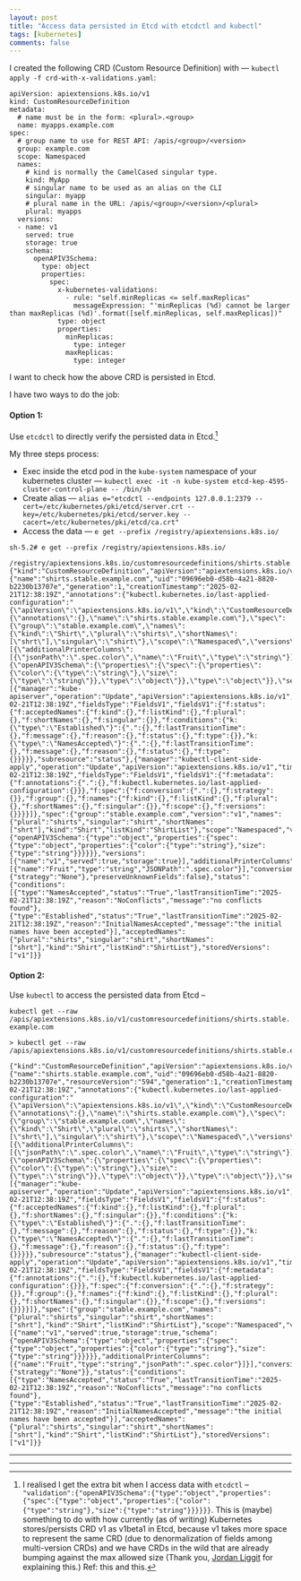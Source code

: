 ```yaml
---
layout: post
title: "Access data persisted in Etcd with etcdctl and kubectl"
tags: [kubernetes]
comments: false
---
```


I created the following CRD (Custom Resource Definition) with — `kubectl apply -f crd-with-x-validations.yaml`:

``` 
apiVersion: apiextensions.k8s.io/v1
kind: CustomResourceDefinition
metadata:
  # name must be in the form: <plural>.<group>
  name: myapps.example.com
spec:
  # group name to use for REST API: /apis/<group>/<version>
  group: example.com
  scope: Namespaced
  names:
    # kind is normally the CamelCased singular type. 
    kind: MyApp
    # singular name to be used as an alias on the CLI
    singular: myapp
    # plural name in the URL: /apis/<group>/<version>/<plural>
    plural: myapps
  versions:
  - name: v1
    served: true
    storage: true
    schema:
      openAPIV3Schema:
        type: object
        properties:
          spec:
            x-kubernetes-validations: 
              - rule: "self.minReplicas <= self.maxReplicas"
                messageExpression: "'minReplicas (%d) cannot be larger than maxReplicas (%d)'.format([self.minReplicas, self.maxReplicas])"
            type: object
            properties:
              minReplicas:
                type: integer
              maxReplicas:
                type: integer
```


I want to check how the above CRD is persisted in Etcd.

I have two ways to do the job:

#### Option 1:

Use `etcdctl` to directly verify the persisted data in Etcd.[^1]

My three steps process:
- Exec inside the etcd pod in the `kube-system` namespace of your kubernetes cluster —
   `kubectl exec -it -n kube-system etcd-kep-4595-cluster-control-plane -- /bin/sh`
- Create alias —
   `alias e="etcdctl --endpoints 127.0.0.1:2379 --cert=/etc/kubernetes/pki/etcd/server.crt --key=/etc/kubernetes/pki/etcd/server.key --cacert=/etc/kubernetes/pki/etcd/ca.crt"`
- Access the data —
   `e get --prefix /registry/apiextensions.k8s.io/`

```
sh-5.2# e get --prefix /registry/apiextensions.k8s.io/

/registry/apiextensions.k8s.io/customresourcedefinitions/shirts.stable.example.com
{"kind":"CustomResourceDefinition","apiVersion":"apiextensions.k8s.io/v1beta1","metadata":{"name":"shirts.stable.example.com","uid":"09696eb0-d58b-4a21-8820-b2230b13707e","generation":1,"creationTimestamp":"2025-02-21T12:38:19Z","annotations":{"kubectl.kubernetes.io/last-applied-configuration":"{\"apiVersion\":\"apiextensions.k8s.io/v1\",\"kind\":\"CustomResourceDefinition\",\"metadata\":{\"annotations\":{},\"name\":\"shirts.stable.example.com\"},\"spec\":{\"group\":\"stable.example.com\",\"names\":{\"kind\":\"Shirt\",\"plural\":\"shirts\",\"shortNames\":[\"shrt\"],\"singular\":\"shirt\"},\"scope\":\"Namespaced\",\"versions\":[{\"additionalPrinterColumns\":[{\"jsonPath\":\".spec.color\",\"name\":\"Fruit\",\"type\":\"string\"}],\"name\":\"v1\",\"schema\":{\"openAPIV3Schema\":{\"properties\":{\"spec\":{\"properties\":{\"color\":{\"type\":\"string\"},\"size\":{\"type\":\"string\"}},\"type\":\"object\"}},\"type\":\"object\"}},\"served\":true,\"storage\":true}]}}\n"},"managedFields":[{"manager":"kube-apiserver","operation":"Update","apiVersion":"apiextensions.k8s.io/v1","time":"2025-02-21T12:38:19Z","fieldsType":"FieldsV1","fieldsV1":{"f:status":{"f:acceptedNames":{"f:kind":{},"f:listKind":{},"f:plural":{},"f:shortNames":{},"f:singular":{}},"f:conditions":{"k:{\"type\":\"Established\"}":{".":{},"f:lastTransitionTime":{},"f:message":{},"f:reason":{},"f:status":{},"f:type":{}},"k:{\"type\":\"NamesAccepted\"}":{".":{},"f:lastTransitionTime":{},"f:message":{},"f:reason":{},"f:status":{},"f:type":{}}}}},"subresource":"status"},{"manager":"kubectl-client-side-apply","operation":"Update","apiVersion":"apiextensions.k8s.io/v1","time":"2025-02-21T12:38:19Z","fieldsType":"FieldsV1","fieldsV1":{"f:metadata":{"f:annotations":{".":{},"f:kubectl.kubernetes.io/last-applied-configuration":{}}},"f:spec":{"f:conversion":{".":{},"f:strategy":{}},"f:group":{},"f:names":{"f:kind":{},"f:listKind":{},"f:plural":{},"f:shortNames":{},"f:singular":{}},"f:scope":{},"f:versions":{}}}}]},"spec":{"group":"stable.example.com","version":"v1","names":{"plural":"shirts","singular":"shirt","shortNames":["shrt"],"kind":"Shirt","listKind":"ShirtList"},"scope":"Namespaced","validation":{"openAPIV3Schema":{"type":"object","properties":{"spec":{"type":"object","properties":{"color":{"type":"string"},"size":{"type":"string"}}}}}},"versions":[{"name":"v1","served":true,"storage":true}],"additionalPrinterColumns":[{"name":"Fruit","type":"string","JSONPath":".spec.color"}],"conversion":{"strategy":"None"},"preserveUnknownFields":false},"status":{"conditions":[{"type":"NamesAccepted","status":"True","lastTransitionTime":"2025-02-21T12:38:19Z","reason":"NoConflicts","message":"no conflicts found"},{"type":"Established","status":"True","lastTransitionTime":"2025-02-21T12:38:19Z","reason":"InitialNamesAccepted","message":"the initial names have been accepted"}],"acceptedNames":{"plural":"shirts","singular":"shirt","shortNames":["shrt"],"kind":"Shirt","listKind":"ShirtList"},"storedVersions":["v1"]}}
```


#### Option 2:

Use `kubectl` to access the persisted data from Etcd –  

`kubectl get --raw /apis/apiextensions.k8s.io/v1/customresourcedefinitions/shirts.stable.example.com`

```
> kubectl get --raw /apis/apiextensions.k8s.io/v1/customresourcedefinitions/shirts.stable.example.com

{"kind":"CustomResourceDefinition","apiVersion":"apiextensions.k8s.io/v1","metadata":{"name":"shirts.stable.example.com","uid":"09696eb0-d58b-4a21-8820-b2230b13707e","resourceVersion":"594","generation":1,"creationTimestamp":"2025-02-21T12:38:19Z","annotations":{"kubectl.kubernetes.io/last-applied-configuration":"{\"apiVersion\":\"apiextensions.k8s.io/v1\",\"kind\":\"CustomResourceDefinition\",\"metadata\":{\"annotations\":{},\"name\":\"shirts.stable.example.com\"},\"spec\":{\"group\":\"stable.example.com\",\"names\":{\"kind\":\"Shirt\",\"plural\":\"shirts\",\"shortNames\":[\"shrt\"],\"singular\":\"shirt\"},\"scope\":\"Namespaced\",\"versions\":[{\"additionalPrinterColumns\":[{\"jsonPath\":\".spec.color\",\"name\":\"Fruit\",\"type\":\"string\"}],\"name\":\"v1\",\"schema\":{\"openAPIV3Schema\":{\"properties\":{\"spec\":{\"properties\":{\"color\":{\"type\":\"string\"},\"size\":{\"type\":\"string\"}},\"type\":\"object\"}},\"type\":\"object\"}},\"served\":true,\"storage\":true}]}}\n"},"managedFields":[{"manager":"kube-apiserver","operation":"Update","apiVersion":"apiextensions.k8s.io/v1","time":"2025-02-21T12:38:19Z","fieldsType":"FieldsV1","fieldsV1":{"f:status":{"f:acceptedNames":{"f:kind":{},"f:listKind":{},"f:plural":{},"f:shortNames":{},"f:singular":{}},"f:conditions":{"k:{\"type\":\"Established\"}":{".":{},"f:lastTransitionTime":{},"f:message":{},"f:reason":{},"f:status":{},"f:type":{}},"k:{\"type\":\"NamesAccepted\"}":{".":{},"f:lastTransitionTime":{},"f:message":{},"f:reason":{},"f:status":{},"f:type":{}}}}},"subresource":"status"},{"manager":"kubectl-client-side-apply","operation":"Update","apiVersion":"apiextensions.k8s.io/v1","time":"2025-02-21T12:38:19Z","fieldsType":"FieldsV1","fieldsV1":{"f:metadata":{"f:annotations":{".":{},"f:kubectl.kubernetes.io/last-applied-configuration":{}}},"f:spec":{"f:conversion":{".":{},"f:strategy":{}},"f:group":{},"f:names":{"f:kind":{},"f:listKind":{},"f:plural":{},"f:shortNames":{},"f:singular":{}},"f:scope":{},"f:versions":{}}}}]},"spec":{"group":"stable.example.com","names":{"plural":"shirts","singular":"shirt","shortNames":["shrt"],"kind":"Shirt","listKind":"ShirtList"},"scope":"Namespaced","versions":[{"name":"v1","served":true,"storage":true,"schema":{"openAPIV3Schema":{"type":"object","properties":{"spec":{"type":"object","properties":{"color":{"type":"string"},"size":{"type":"string"}}}}}},"additionalPrinterColumns":[{"name":"Fruit","type":"string","jsonPath":".spec.color"}]}],"conversion":{"strategy":"None"}},"status":{"conditions":[{"type":"NamesAccepted","status":"True","lastTransitionTime":"2025-02-21T12:38:19Z","reason":"NoConflicts","message":"no conflicts found"},{"type":"Established","status":"True","lastTransitionTime":"2025-02-21T12:38:19Z","reason":"InitialNamesAccepted","message":"the initial names have been accepted"}],"acceptedNames":{"plural":"shirts","singular":"shirt","shortNames":["shrt"],"kind":"Shirt","listKind":"ShirtList"},"storedVersions":["v1"]}}
```

---
---


[^1]: I realised I get the extra bit when I access data with `etcdctl` – `"validation":{"openAPIV3Schema":{"type":"object","properties":{"spec":{"type":"object","properties":{"color":{"type":"string"},"size":{"type":"string"}}}}}}`. This is (maybe) something to do with how currently (as of writing) Kubernetes stores/persists CRD v1 as v1beta1 in Etcd, because v1 takes more space to represent the same CRD (due to denormalization of fields among multi-version CRDs) and we have CRDs in the wild that are already bumping against the max allowed size (Thank you, [Jordan Liggit](https://jordan.liggitt.net/) for explaining this.) Ref: this[^2] and this[^3].
[^2]: [https://github.com/kubernetes/kubernetes/blob/931ad2a9fdedaf1e47126f5b3e5880eb3708bfb2/pkg/controlplane/apiserver/apiextensions.go#L55-L56](https://github.com/kubernetes/kubernetes/blob/931ad2a9fdedaf1e47126f5b3e5880eb3708bfb2/pkg/controlplane/apiserver/apiextensions.go#L55-L56)
[^3]: Attempt to bump the storage version from v1beta1 → v1, but was blocked on [https://github.com/kubernetes/kubernetes/issues/82292](https://github.com/kubernetes/kubernetes/issues/82292) 
